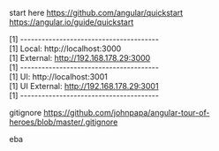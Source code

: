 start here
https://github.com/angular/quickstart
https://angular.io/guide/quickstart



[1]  ---------------------------------------  
[1]        Local: http://localhost:3000  
[1]     External: http://192.168.178.29:3000  
[1]  ---------------------------------------  
[1]           UI: http://localhost:3001  
[1]  UI External: http://192.168.178.29:3001  
[1]  ---------------------------------------  

gitignore
https://github.com/johnpapa/angular-tour-of-heroes/blob/master/.gitignore

eba